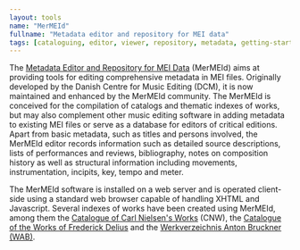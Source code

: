 ```yaml
---
layout: tools
name: "MerMEId"
fullname: "Metadata editor and repository for MEI data"
tags: [cataloguing, editor, viewer, repository, metadata, getting-started]
---
```


The [Metadata Editor and Repository for MEI Data](https://github.com/edirom/mermeid) (MerMEId) aims at providing tools for editing comprehensive metadata in MEI files. Originally developed by the Danish Centre for Music Editing (DCM), it is now maintained and enhanced by the MerMEId community. The MerMEId is conceived for the compilation of catalogs and thematic indexes of works, but may also complement other music editing software in adding metadata to existing MEI files or serve as a database for editors of critical editions. Apart from basic metadata, such as titles and persons involved, the MerMEId editor records information such as detailed source descriptions, lists of performances and reviews, bibliography, notes on composition history as well as structural information including movements, instrumentation, incipits, key, tempo and meter.

The MerMEId software is installed on a web server and is operated client-side using a standard web browser capable of handling XHTML and Javascript. Several indexes of works have been created using MerMEId, among them the [Catalogue of Carl Nielsen's Works]( https://www.kb.dk/dcm/cnw.html) (CNW), the [Catalogue of the Works of Frederick Delius](https://delius.music.ox.ac.uk/catalogue/welcome.html) and the [Werkverzeichnis Anton Bruckner (WAB)](http://www.bruckner-online.at/?page_id=1674).
